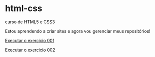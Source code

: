 # html-css
 
 curso de HTML5 e CSS3

Estou aprendendo a criar sites e agora vou gerenciar meus repositórios!

 <a href="https://gustavocarvalhorodrigues.github.io/html-css/modulo 1/exercicios/ex001/index.html">Executar o exercicio 001</a>

 <a href="https://gustavocarvalhorodrigues.github.io/html-css/modulo 1/exercicios/ex002/index.html">Executar o exercicio 002